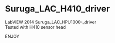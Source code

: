 # Suruga_LAC_H410_driver
LabVIEW 2014 Suruga_LAC_HPU1000-_driver    
Tested with H410 sensor head


ENJOY
